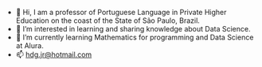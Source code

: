 - 👋 Hi, I am a professor of Portuguese Language in Private Higher Education on the coast of the State of São Paulo, Brazil.
- 👀 I’m interested in learning and sharing knowledge about Data Science.
- 🌱 I’m currently learning Mathematics for programming and Data Science at Alura. 
- 📫 hdg.jr@hotmail.com


